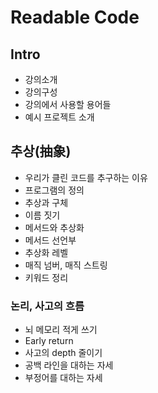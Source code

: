 # Readable Code

## Intro

- 강의소개
- 강의구성
- 강의에서 사용할 용어들
- 예시 프로젝트 소개

## 추상(抽象)

- 우리가 클린 코드를 추구하는 이유
- 프로그램의 정의
- 추상과 구체
- 이름 짓기
- 메서드와 추상화
- 메서드 선언부
- 추상화 레벨
- 매직 넘버, 매직 스트링
- 키워드 정리

### 논리, 사고의 흐름

- 뇌 메모리 적게 쓰기
- Early return
- 사고의 depth 줄이기
- 공백 라인을 대하는 자세
- 부정어를 대하는 자세